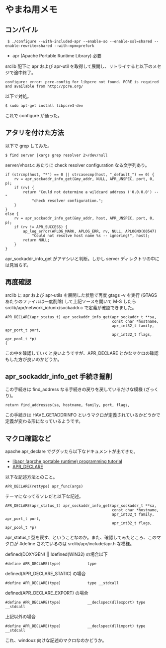 # やまね用メモ

## コンパイル

     $ ./configure --with-included-apr --enable-so --enable-ssl=shared --enable-rewrite=shared --with-mpm=prefork

- apr (Apache Portable Runtime Library) 必要

srclib 配下に apr および apr-util を取得して展開し、リトライすると以下のメセジで途中終了。


    configure: error: pcre-config for libpcre not found. PCRE is required and available from http://pcre.org/

以下で対処。

    $ sudo apt-get install libpcre3-dev

これで configure が通った。

## アタリを付けた方法

以下で grep してみた。

    $ find server |xargs grep resolver 2>/dev/null

server/vhost.c あたりに check resolver configuration なる文字列あり。

    if (strcmp(host, "*") == 0 || strcasecmp(host, "_default_") == 0) {
        rv = apr_sockaddr_info_get(&my_addr, NULL, APR_UNSPEC, port, 0, p);
        if (rv) {
            return "Could not determine a wildcard address ('0.0.0.0') -- "
                "check resolver configuration.";
        }
    }
    else {
        rv = apr_sockaddr_info_get(&my_addr, host, APR_UNSPEC, port, 0, p);
        if (rv != APR_SUCCESS) {
            ap_log_error(APLOG_MARK, APLOG_ERR, rv, NULL, APLOGNO(00547)
                "Could not resolve host name %s -- ignoring!", host);
            return NULL;
        }
    }

apr_sockaddr_info_get がアヤシいと判断。しかし server ディレクトリの中には見当らず。

## 再度確認

srclib に apr および apr-utils を展開した状態で再度 gtags -v を実行 (GTAGS あたりのファイルは一度削除) して上記ソースを開いて M-S したら srclib/apr/network_io/unix/sockaddr.c で定義が確認できました。

    APR_DECLARE(apr_status_t) apr_sockaddr_info_get(apr_sockaddr_t **sa,
                                                    const char *hostname, 
                                                    apr_int32_t family, apr_port_t port,
                                                    apr_int32_t flags, apr_pool_t *p)
    {

この中を確認していくと良いようですが、APR_DECLARE とかなマクロの確認もした方が良いのかどうか。

## apr_sockaddr_info_get 手続き掘削

この手続きは find_address なる手続きの戻りを戻しているだけな模様 (ざっくり)。

    return find_addresses(sa, hostname, family, port, flags, 

この手続きは HAVE_GETADDRINFO というマクロが定義されているかどうかで定義が変わる形になっているようです。

## マクロ確認など

apache apr_declare でググッたら以下なドキュメントが出てきた。

- [libapr (aprche portable runtime) programming tutorial](http://dev.ariel-networks.com/apr/apr-tutorial/html/apr-tutorial.html)
- [APR_DECLARE](http://apr.apache.org/docs/apr/1.4/group__apr__platform.html#gad7b91b811a172bfa802603c2fb688f98)

以下な記述方法とのこと。

    APR_DECLARE(rettype) apr_func(args)

テーマになってるソレだと以下な記述。

    APR_DECLARE(apr_status_t) apr_sockaddr_info_get(apr_sockaddr_t **sa,
                                                    const char *hostname, 
                                                    apr_int32_t family, apr_port_t port,
                                                    apr_int32_t flags, apr_pool_t *p)

apr_status_t 型を戻す、ということなのか。また、確認してみたところ、このマクロが #define されているのは srclib/apr/include/apr.h な模様。

defined(DOXYGEN) || !defined(WIN32) の場合以下

    #define APR_DECLARE(type)            type 

defined(APR_DECLARE_STATIC) の場合

    #define APR_DECLARE(type)            type __stdcall

defined(APR_DECLARE_EXPORT) の場合

    #define APR_DECLARE(type)            __declspec(dllexport) type __stdcall

上記以外の場合

    #define APR_DECLARE(type)            __declspec(dllimport) type __stdcall

これ、windouz 向けな記述のマクロなのかどうか。
